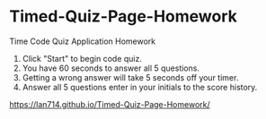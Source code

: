# Timed-Quiz-Page-Homework

Time Code Quiz Application Homework

1. Click "Start" to begin code quiz.
2. You have 60 seconds to answer all 5 questions.
3. Getting a wrong answer will take 5 seconds off your timer.
4. Answer all 5 questions enter in your initials to the score history.


https://lan714.github.io/Timed-Quiz-Page-Homework/